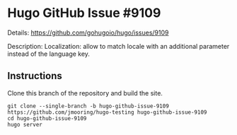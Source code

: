 # Hugo GitHub Issue #9109

Details: <https://github.com/gohugoio/hugo/issues/9109>

Description: Localization: allow to match locale with an additional parameter instead of the language key.

## Instructions

Clone this branch of the repository and build the site.

```text
git clone --single-branch -b hugo-github-issue-9109 https://github.com/jmooring/hugo-testing hugo-github-issue-9109
cd hugo-github-issue-9109
hugo server
```
